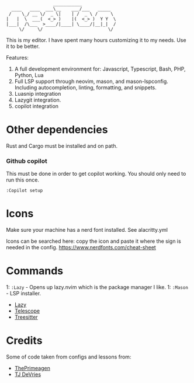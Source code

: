 ```
                  ___________                         
  ____   ____  ___\__    ___/___   _____              
 /    \_/ __ \/  _ \|    | /  _ \ /     \             
|   |  \  ___(  <_> )    |(  <_> )  Y Y  \            
|___|  /\___  >____/|____| \____/|__|_|  /            
     \/     \/                         \/             
```

This is my editor. I have spent many hours customizing it to my needs. Use it to be better. 

Features:

1) A full development environment for: Javascript, Typescript, Bash, PHP, Python, Lua
2) Full LSP support through neovim, mason, and mason-lspconfig. Including autocompletion, linting, formatting, and snippets.
3) Luasnip integration
4) Lazygit integration.
3) copilot integration

# Other dependencies

Rust and Cargo must be installed and on path.

### Github copilot 

This must be done in order to get copilot working. You should only need to run this once.

```
:Copilot setup
```

# Icons

Make sure your machine has a nerd font installed. See alacritty.yml

Icons can be searched here: copy the icon and paste it where the sign is needed in the config.
https://www.nerdfonts.com/cheat-sheet

# Commands

1: `:Lazy` - Opens up lazy.nvim which is the package manager I like.
1: `:Mason` - LSP installer.

* [Lazy](https://github.com/wbthomason/packer.nvim)
* [Telescope](https://github.com/nvim-telescope/telescope.nvim)
* [Treesitter](https://github.com/nvim-treesitter/nvim-treesitter)


# Credits

Some of code taken from configs and lessons from:

* [ThePrimeagen](https://www.youtube.com/@ThePrimeagen)
* [TJ DeVries](https://www.youtube.com/@tjdevries)

